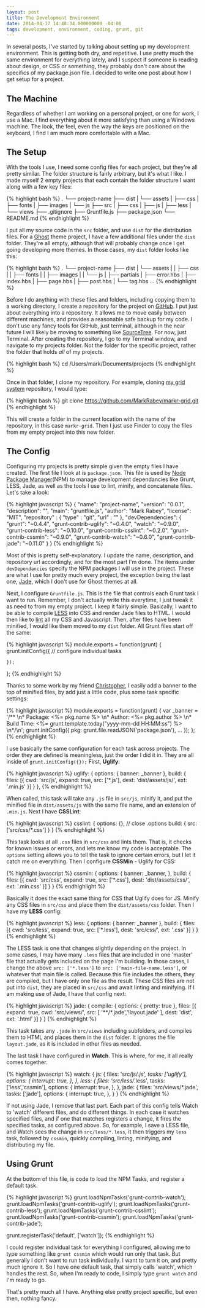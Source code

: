 ```yaml
---
layout: post
title: The Development Environment
date: 2014-04-17 14:48:34.000000000 -04:00
tags: development, environment, coding, grunt, git
---
```

In several posts, I've started by talking about setting up my development environment. This is getting both dry, and repetitive. I use pretty much the same environment for everything lately, and I suspect if someone is reading about design, or CSS or something, they probably don't care about the specifics of my package.json file. I decided to write one post about how I get setup for a project.


## The Machine
Regardless of whether I am working on a personal project, or one for work, I use a Mac. I find everything about it more satisfying than using a Windows machine. The look, the feel, even the way the keys are positioned on the keyboard, I find I am much more comfortable with a Mac.


## The Setup
With the tools I use, I need some config files for each project, but they're all pretty similar. The folder structure is fairly arbitrary, but it's what I like. I made myself 2 empty projects that each contain the folder structure I want along with a few key files:


{% highlight bash %}
.
└── project-name
    ├── dist
    |   └── assets
    |       ├── css
    |       ├── fonts
    |       ├── images
    |       └── js
    ├── src
    |   ├── css
    |   ├── js
    |   ├── less
    |   └── views
    ├── .gitignore
    ├── Gruntfile.js
    ├── package.json
    └── README.md
{% endhighlight %}


I put all my source code in the `src` folder, and use `dist` for the distribution files. For a [Ghost](http://ghost.org) theme project, I have a few additional files under the `dist` folder. They're all empty, although that will probably change once I get going developing more themes. In those cases, my `dist` folder looks like this:


{% highlight bash %}
.
└── project-name
    ├── dist
    |   └── assets
    |   |   ├── css
    |   |   ├── fonts
    |   |   ├── images
    |   |   └── js
    |   ├── partials
    |   ├── error.hbs
    |   ├── index.hbs
    |   ├── page.hbs
    |   ├── post.hbs
    |   └── tag.hbs
    ...
{% endhighlight %}


Before I do anything with these files and folders, including copying them to a working directory, I create a repository for the project on [GitHub](http://github.com). I put just about everything into a repository. It allows me to move easily between different machines, and provides a reasonable safe backup for my code. I don't use any fancy tools for GitHub, just terminal, although in the near future I will likely be moving to something like [SourceTree](http://www.sourcetreeapp.com/). For now, just Terminal. After creating the repository, I go to my Terminal window, and navigate to my projects folder. Not the folder for the specific project, rather the folder that holds *all* of my projects.


{% highlight bash %}
cd /Users/mark/Documents/projects
{% endhighlight %}


Once in that folder, I clone my repository. For example, cloning [my grid system](/blog/2014/04/07/a-simple-css-grid/) repository, I would type:


{% highlight bash %}
git clone https://github.com/MarkRabey/markr-grid.git
{% endhighlight %}


This will create a folder in the current location with the name of the repository, in this case `markr-grid`. Then I just use Finder to copy the files from my empty project into this new folder.


## The Config
Configuring my projects is pretty simple given the empty files I have created. The first file I look at is `package.json`. This file is used by [Node Package Manager](http://npmjs.org)(NPM) to manage development dependancies like Grunt, LESS, Jade, as well as the tools I use to lint, minify, and concatenate files. Let's take a look:


{% highlight javascript %}
{
  "name": "project-name",
  "version": "0.0.1",
  "description": "",
  "main": "gruntfile.js",
  "author": "Mark Rabey",
  "license": "MIT",
  "repository" : {
    "type" : "git",
    "url" : ""
  },
  "devDependencies": {
    "grunt": "~0.4.4",
    "grunt-contrib-uglify": "~0.4.0",
    "watch": "~0.9.0",
    "grunt-contrib-less": "~0.10.0",
    "grunt-contrib-csslint": "~0.2.0",
    "grunt-contrib-cssmin": "~0.9.0",
    "grunt-contrib-watch": "~0.6.0",
    "grunt-contrib-jade": "~0.11.0"
  }
}
{% endhighlight %}


Most of this is pretty self-explanatory. I update the name, description, and repository url accordingly, and for the most part I'm done. The items under `devDependancies` specify the NPM packages I will use in the project. These are what I use for pretty much every project, the exception being the last one, [Jade](http://jade-lang.com), which I don't use for Ghost themes at all.

Next, I configure `Gruntfile.js`. This is the file that controls each Grunt task I want to run. Remember, I don't actually write this everytime, I just tweak it as need to from my empty project. I keep it fairly simple. Basically, I want to be able to compile [LESS](http://lesscss.org) into CSS and render Jade files to HTML. I would then like to [lint](http://en.wikipedia.org/wiki/Lint_%28software%29) all my CSS and Javascript. Then, after files have been minified, I would like them moved to my `dist` folder. All Grunt files start off the same:


{% highlight javascript %}
module.exports = function(grunt) {
	grunt.initConfig({
    	// configure individual tasks

    });
};
{% endhighlight %}


Thanks to some work by my friend [Christopher](http://christophervachon.com"target="_blank), I easily add a banner to the top of minified files, by add just a little code, plus some task specific settings:


{% highlight javascript %}
module.exports = function(grunt) {
	var _banner = '/** \n* Package: <%= pkg.name %> \n* Author: <%= pkg.author %> \n* Build Time: <%= grunt.template.today("yyyy-mm-dd HH:MM:ss") %>  \n*/\n';
    grunt.initConfig({
    	pkg: grunt.file.readJSON('package.json'),
        ...
    });
};
{% endhighlight %}


I use basically the same configuration for each task across projects. The order they are defined is meaningless, just the order I did it in. They are all inside of `grunt.initConfig({});` First, **Uglify**:

{% highlight javascript %}
uglify: {
	options: {
		banner: _banner
	},
	build: {
		files: [{
			cwd: 'src/js',
			expand: true,
			src: ['*.js'],
			dest: 'dist/assets/js/',
			ext: '.min.js'
		}]
	}
},
{% endhighlight %}


When called, this task will take any `.js` file in `src/js`, minify it, and put the minified file in `dist/assets/js` with the same file name, and an extension of `.min.js`. Next I have **CSSLint**:


{% highlight javascript %}
csslint: {
	options: {}, // close .options
	build: {
		src: ['src/css/*.css']
	}
}
{% endhighlight %}


This task looks at all `.css` files in `src/css` and lints them. That is, it checks for known issues or errors, and lets me know my code is acceptable. The `options` setting allows you to tell the task to ignore certain errors, but I let it catch me on everything. Then I configure **CSSMin** - Uglify for CSS:

{% highlight javascript %}
cssmin: {
	options: {
		banner: _banner,
	},
	build: {
		files: [{
		cwd: 'src/css',
		expand: true,
		src: ['*.css'],
		dest: 'dist/assets/css/',
		ext: '.min.css'
		}]
    }
}
{% endhighlight %}


Basically it does the exact same thing for CSS that Uglify does for JS. Minify any CSS files in `src/css` and place them the `dist/assets/css` folder. Then I have my **LESS** config:


{% highlight javascript %}
less: {
	options: {
		banner: _banner
	},
	build: {
		files: [{
			cwd: 'src/less',
			expand: true,
			src: ['*.less'],
			dest: 'src/css/',
			ext: '.css'
		}]
	}
}
{% endhighlight %}


The LESS task is one that changes slightly depending on the project. In some cases, I may have many `.less` files that are included in one 'master' file that actually gets included on the page I'm building. In those cases, I change the above `src: ['*.less']` to `src: ['main-file-name.less']`, or whatever that main file is called. Because this file includes the others, they are compiled, but I have only one file as the result. These CSS files are not put into `dist`, they are placed in `src/css` and await linting and minifying. If I am making use of Jade, I have that config next:


{% highlight javascript %}
jade: {
	compile: {
		options: {
			pretty: true
		},
		files: [{
			expand: true,
			cwd: 'src/views/',
			src: [ '**/*.jade','!layout.jade' ],
			dest: 'dist',
			ext: '.html'
		}]
	}
}
{% endhighlight %}


This task takes any `.jade` in `src/views` including subfolders, and compiles them to HTML and places them in the `dist` folder. It ignores the file `layout.jade`, as it is included in other files as needed.

The last task I have configured in **Watch**. This is where, for me, it all really comes together.

{% highlight javascript %}
watch: {
	js: {
		files: 'src/js/*.js',
		tasks: ['uglify'],
		options: {
			interrupt: true,
		},
	},
	less: {
		files: 'src/less/*.less',
		tasks: ['less','cssmin'],
		options: {
			interrupt: true,
		},
	},
	jade: {
		files: 'src/views/*.jade',
		tasks: ['jade'],
		options: {
			interrupt: true,
		},
	}
}
{% endhighlight %}

If not using Jade, I remove that last part. Each part of this config tells Watch to 'watch' different files, and do different things. In each case it watches specified files, and if one that matches registers a change, it fires the specified tasks, as configured above. So, for example, I save a LESS file, and Watch sees the change in `src/less/*.less`, it then triggers my `less` task, followed by `cssmin`, quickly compiling, linting, minifying, and distributing my file.


## Using Grunt
At the bottom of this file, is code to load the NPM Tasks, and register a default task.

{% highlight javascript %}
grunt.loadNpmTasks('grunt-contrib-watch');
grunt.loadNpmTasks('grunt-contrib-uglify');
grunt.loadNpmTasks('grunt-contrib-less');
grunt.loadNpmTasks('grunt-contrib-csslint');
grunt.loadNpmTasks('grunt-contrib-cssmin');
grunt.loadNpmTasks('grunt-contrib-jade');

grunt.registerTask('default', ['watch']);
{% endhighlight %}

I could register individual task for everything I configured, allowing me to type something like `grunt cssmin` which would run only that task. But generally I don't want to run task individually. I want to turn it on, and pretty much ignore it. So I have one default task, that simply calls 'watch', which handles the rest. So, when I'm ready to code, I simply type `grunt watch` and I'm ready to go.

That's pretty much all I have. Anything else pretty project specific, but even then, nothing fancy.
